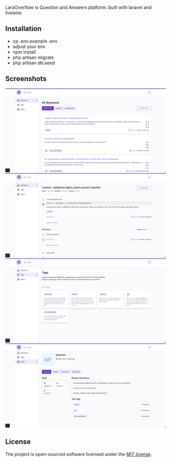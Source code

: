 LaraOverflow is Question and Answers platform. built with laravel and livewire.

## Installation
- cp .env.example .env
- adjust your env
- npm install
- php artisan migrate
- php artisan db:seed

## Screenshots

![Questions Page](/screenshots/Screenshot%202024-02-14%20at%2017.44.20.png)
![Show Question Page](/screenshots/Screenshot%202024-02-14%20at%2017.44.52.png)
![Tags Page](/screenshots/Screenshot%202024-02-14%20at%2017.45.07.png)
![Profile Page](/screenshots/Screenshot%202024-02-14%20at%2017.45.26.png)

## License

The project is open-sourced software licensed under the [MIT license](https://opensource.org/licenses/MIT).
